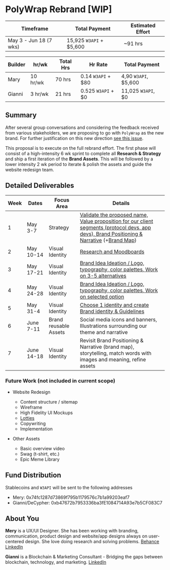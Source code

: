 # PolyWrap Rebrand [WIP]

| Timeframe | Total Payment | Estimated Effort | 
|-|-|-|
| May 3 - Jun 18 (7 wks) | 15,925 `W3API` + $5,600 | ~91 hrs |


| Builder | hr/wk | Total Hrs | Hr Rate | Total Payment |
|-|-|-|-|-|
| Mary | 10 hr/wk | 70 hrs | 0.14 `W3API` + $80 | 4,90 `W3API`, $5,600 |
| Gianni | 3 hr/wk | 21 hrs | 0.525 `W3API` +  $0 | 11,025 `W3API`, $0 |

## Summary

After several group conversations and considering the feedback received from various stakeholders, we are proposing to go with `PolyWrap` as the new brand. For further justification on this new direction [see this issue](https://github.com/Web3-API/dao/issues/138).

This proposal is to execute on the full rebrand effort. The first phase will consist of a high-intensity 6 wk sprint to complete all **Research & Strategy** and ship a first iteration of the **Brand Assets**. This will be followed by a lower intensity 2 wk period to iterate & polish the assets and guide the website redesign team.

## Detailed Deliverables

| Week | Dates | Focus Area | Details |
|-|-|-|-|
| 1 | May 3-7 | Strategy | [Validate the proposed name, Value proposition for our client segments (protocol devs, app devs), Brand Positioning & Narrative](https://docs.google.com/presentation/d/1XDA-V-nsmv_lhbov5QovaWMvTCOQIlSDDxA0PTK2qjM/edit?usp=sharing) (+[Brand Map](https://docs.google.com/spreadsheets/d/1SWpuvflJgm1rXYq61D47iToeG4tRhUZzsDJc_ApLbJc/edit?usp=sharing)) |
| 2 | May 10-14 | Visual Identity | [Research and Moodboards](https://docs.google.com/presentation/d/1YRux18PaViDNoiEe3HKihlxcBgkI9nmb_mTJybUPQsQ/edit?usp=sharing) |
| 3 | May 17-21 | Visual Identity | [Brand Idea Ideation / Logo, typography, color palettes, Work on 3-5 alternatives](https://docs.google.com/presentation/d/1CcDqqqPPwNJH3OAgSeRjBUsPZtpIulnRihPX44iR-b4/edit#slide=id.p) |
| 4 | May 24-28 | Visual Identity | [Brand Idea Ideation / Logo, typography, color palettes, Work on selected option](https://docs.google.com/presentation/d/1gQcvV6vowBVWNKwz3W_CPoKFvVvkH-tkbvYaRVB47v8/edit?usp=sharing) |
| 5 | May 31-4 | Visual Identity | [Choose 1 identity and create Brand identity & Guidelines](https://docs.google.com/presentation/d/17ahAnzh4t0ZChlrVtwFPZOQe1R9S4kq8Kap22ADgBMw/edit?usp=sharing) |
| 6 | June 7-11 | Brand reusable Assets | Social media icons and banners, Illustrations surrounding our theme and narrative |
| 7 | June 14-18 | Visual Identity | Revisit Brand Positioning & Narrative (brand map), storytelling, match words with images and meaning, refine assets |

### Future Work (not included in current scope)

- Website Redesign
  - Content structure / sitemap
  - Wireframe
  - High Fidelity UI Mockups
  - [Lotties](https://lottiefiles.com/what-is-lottie) 
  - Copywriting
  - Implementation

- Other Assets
  - Basic overview video
  - Swag (t-shirt, etc.)
  - Epic Meme Library

## Fund Distribution

Stablecoins and `W3API` will be sent to the following addresses
 - Mery: 0x74fc1287d73869f795b1179576c7b1a99203eaf7
 - Gianni/DeCypher: 0xb47672b7953336ba3fE1084714A93e7b5CF083C7

## About You

**Mery** is a UX/UI Designer. She has been working with branding, communication, product design and website/app designs always on user-centered design. She love doing research and solving problems. [Behance](https://www.behance.net/merypujato) [LinkedIn](https://www.linkedin.com/in/maria-pujato-1a77a5115/)

**Gianni** is a Blockchain & Marketing Consultant - Bridging the gaps between blockchain, technology, and marketing. [LinkedIn](https://www.linkedin.com/in/giannidalerta/)
